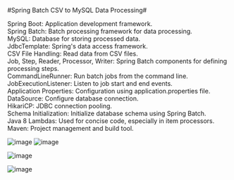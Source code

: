 
#Spring Batch CSV to MySQL Data Processing#       

Spring Boot: Application development framework.     
Spring Batch: Batch processing framework for data processing.     
MySQL: Database for storing processed data.     
JdbcTemplate: Spring's data access framework.      
CSV File Handling: Read data from CSV files.     
Job, Step, Reader, Processor, Writer: Spring Batch components for defining processing steps.     
CommandLineRunner: Run batch jobs from the command line.    
JobExecutionListener: Listen to job start and end events.     
Application Properties: Configuration using application.properties file.     
DataSource: Configure database connection.     
HikariCP: JDBC connection pooling.     
Schema Initialization: Initialize database schema using Spring Batch.     
Java 8 Lambdas: Used for concise code, especially in item processors.     
Maven: Project management and build tool.     

![image](https://github.com/satyamjaysawal/Spring-Boot-Spring-Batch-Processing-Projects/assets/108862706/8dcef1d5-6a3e-41a4-9c66-c28cdb430bc0)
![image](https://github.com/satyamjaysawal/Spring-Boot-Spring-Batch-Processing-Projects/assets/108862706/b0439d2d-017f-4d76-a296-15ea76c5a9ef)

![image](https://github.com/satyamjaysawal/Spring-Boot-Spring-Batch-Processing-Projects/assets/108862706/f7b25412-0403-4112-92d1-7f3fc778d0dc)


![image](https://github.com/satyamjaysawal/Spring-Boot-Spring-Batch-Processing-Projects/assets/108862706/bc67f234-04d0-472f-93b0-b30318146f00)
